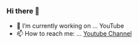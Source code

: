 ### Hi there 👋
 

- 🔭 I’m currently working on ... YouTube  
- 📫 How to reach me: ... [Youtube Channel](https://www.youtube.com/channel/UCw5DGKfFfSVdWj2JKJ7EMQQ) 
